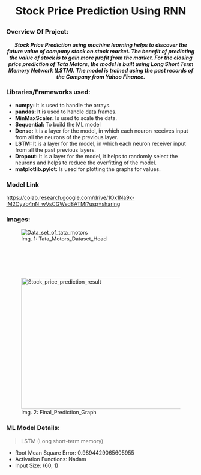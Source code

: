 # <p align = 'center'>Stock Price Prediction Using RNN </p>
### Overview Of Project:
<p align = 'center'>
    <b>
        <i>Stock Price Prediction using machine learning helps to discover the future value
of company stock on stock market. The benefit of predicting the value of stock
is to gain more profit from the market. For the closing price prediction of Tata
Motors, the model is built using Long Short Term Memory Network (LSTM).
The model is trained using the past records of the Company from Yahoo
Finance.
        </i>
    </b>   
</p>
    

### Libraries/Frameworks used:
<ul>
<li> <b> numpy: </b> It is used to handle the arrays. </li>
<li> <b> pandas: </b> It is used to handle data frames. </li>
<li> <b> MinMaxScaler: </b> Is used to scale the data. </li>
<li> <b> Sequential: </b> To build the ML model </li>
<li> <b> Dense: </b> It is a layer for the model, in which each neuron receives input from all the neurons of
the previous layer. </li>
<li> <b> LSTM: </b> It is a layer for the model, in which each neuron receiver input from all the past
previous layers. </li>
<li> <b> Dropout: </b> It is a layer for the model, it helps to randomly select the neurons and helps to
reduce the overfitting of the model. </li>
<li> <b> matplotlib.pylot: </b> Is used for plotting the graphs for values. </li>
</ul>

### Model Link
https://colab.research.google.com/drive/1Ox1Na9x-iM2Oyzb4nN_wVsCGWsd8ATMi?usp=sharing


### Images:
<figure>
    <img src='https://user-images.githubusercontent.com/93902835/214059484-908d5163-d6c4-410b-9da4-166cab00ad94.png' alt='Data_set_of_tata_motors' />
    <figcaption>Img. 1: Tata_Motors_Dataset_Head</figcaption>
</figure>
<br>
<br>
<br>
<br>
<figure>
    <img src='https://github.com/Volcano-Dragon/MindWave/assets/93902835/5b4baffe-9109-4029-8a01-6561689305c1.png' alt='Stock_price_prediction_result' width="700" 
     height="350"/>
    <figcaption>Img. 2: Final_Prediction_Graph</figcaption>
</figure>

### ML Model Details:
> LSTM (Long short-term memory)
<ul>
    <li> Root Mean Square Error: 0.9894429065605955</li>
    <li>Activation Functions: Nadam</li>
    <li>Input Size: (60, 1)</li>
</ul>
